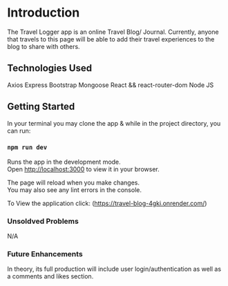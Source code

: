 # Introduction

The Travel Logger app is an online Travel Blog/ Journal. Currently, anyone that travels to this page will be able to add their travel experiences to the blog to share with others. 
## Technologies Used

Axios
Express
Bootstrap
Mongoose
React && react-router-dom
Node JS


## Getting Started

In your terminal you may clone the app &
while in the project directory, you can run:

### `npm run dev`

Runs the app in the development mode.\
Open [http://localhost:3000](http://localhost:3000) to view it in your browser.

The page will reload when you make changes.\
You may also see any lint errors in the console.

To View the application click:
(https://travel-blog-4gki.onrender.com/)

### Unsoldved Problems
N/A


### Future Enhancements
In theory, its full production will include user login/authentication as well as a comments and likes section. 


